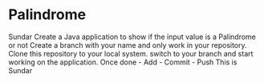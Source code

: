 # Palindrome
Sundar Create a Java application to show if the input value is a Palindrome or not
Create a branch with your name and only work in your repository.
Clone this repository to your local system.
switch to your branch and start working on the application.
Once done - Add - Commit - Push
This is Sundar 
